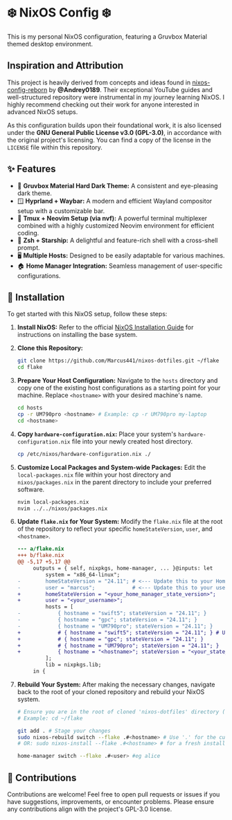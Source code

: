 # ❄️ NixOS Config ❄️

This is my personal NixOS configuration, featuring a Gruvbox Material themed
desktop environment.

## Inspiration and Attribution

This project is heavily derived from concepts and ideas found in
[nixos-config-reborn](https://github.com/Andrey0189/nixos-config-reborn) by
**@Andrey0189**. Their exceptional YouTube guides and well-structured repository
were instrumental in my journey learning NixOS. I highly recommend checking out
their work for anyone interested in advanced NixOS setups.

As this configuration builds upon their foundational work, it is also licensed
under the **GNU General Public License v3.0 (GPL-3.0)**, in accordance with the
original project's licensing. You can find a copy of the license in the
`LICENSE` file within this repository.

## ✨ Features

- 🎨 **Gruvbox Material Hard Dark Theme:** A consistent and eye-pleasing dark
  theme.
- 🪟 **Hyprland + Waybar:** A modern and efficient Wayland compositor setup with
  a customizable bar.
- 🧇 **Tmux + Neovim Setup (via nvf):** A powerful terminal multiplexer combined
  with a highly customized Neovim environment for efficient coding.
- 🌟 **Zsh + Starship:** A delightful and feature-rich shell with a cross-shell
  prompt.
- 🖥️ **Multiple Hosts:** Designed to be easily adaptable for various machines.
- 🏠 **Home Manager Integration:** Seamless management of user-specific
  configurations.

## 🚀 Installation

To get started with this NixOS setup, follow these steps:

1. **Install NixOS:** Refer to the official
   [NixOS Installation Guide](https://nixos.org/manual/nixos/stable/#sec-installation)
   for instructions on installing the base system.

2. **Clone this Repository:**

   ```bash
   git clone https://github.com/Marcus441/nixos-dotfiles.git ~/flake
   cd flake
   ```

3. **Prepare Your Host Configuration:** Navigate to the `hosts` directory and
   copy one of the existing host configurations as a starting point for your
   machine. Replace `<hostname>` with your desired machine's name.

   ```bash
   cd hosts
   cp -r UM790pro <hostname> # Example: cp -r UM790pro my-laptop
   cd <hostname>
   ```

4. **Copy `hardware-configuration.nix`:** Place your system's
   `hardware-configuration.nix` file into your newly created host directory.

   ```bash
   cp /etc/nixos/hardware-configuration.nix ./
   ```

5. **Customize Local Packages and System-wide Packages:** Edit the
   `local-packages.nix` file within your host directory and `nixos/packages.nix`
   in the parent directory to include your preferred software.

   ```bash
   nvim local-packages.nix
   nvim ../../nixos/packages.nix
   ```

6. **Update `flake.nix` for Your System:** Modify the `flake.nix` file at the
   root of the repository to reflect your specific `homeStateVersion`, `user`,
   and `<hostname>`.

   ```diff
   --- a/flake.nix
   +++ b/flake.nix
   @@ -5,17 +5,17 @@
        outputs = { self, nixpkgs, home-manager, ... }@inputs: let
            system = "x86_64-linux";
   -        homeStateVersion = "24.11"; # <--- Update this to your Home Manager state version
   -        user = "marcus";            # <--- Update this to your username
   +        homeStateVersion = "<your_home_manager_state_version>";
   +        user = "<your_username>";
            hosts = [
   -            { hostname = "swift5"; stateVersion = "24.11"; }
   -            { hostname = "gpc"; stateVersion = "24.11"; }
   -            { hostname = "UM790pro"; stateVersion = "24.11"; }
   +            # { hostname = "swift5"; stateVersion = "24.11"; } # Uncomment or add your hosts here
   +            # { hostname = "gpc"; stateVersion = "24.11"; }
   +            # { hostname = "UM790pro"; stateVersion = "24.11"; }
   +            { hostname = "<hostname>"; stateVersion = "<your_state_version>"; } # Add your specific host
            ];
            lib = nixpkgs.lib;
        in {
   ```

7. **Rebuild Your System:** After making the necessary changes, navigate back to
   the root of your cloned repository and rebuild your NixOS system.

   ```bash
   # Ensure you are in the root of cloned 'nixos-dotfiles' directory (now /home/<user>/flake) 
   # Example: cd ~/flake

   git add . # Stage your changes
   sudo nixos-rebuild switch --flake .#<hostname> # Use '.' for the current directory
   # OR: sudo nixos-install --flake .#<hostname> # for a fresh install 

   home-manager switch --flake .#<user> #eg alice
   ```

## 🤝 Contributions

Contributions are welcome! Feel free to open pull requests or issues if you have
suggestions, improvements, or encounter problems. Please ensure any
contributions align with the project's GPL-3.0 license.
